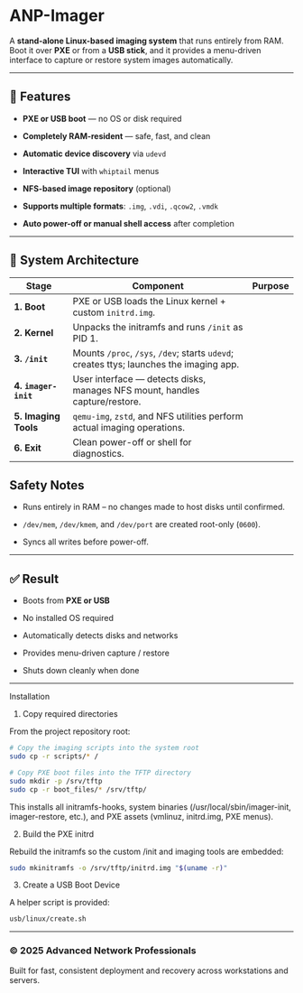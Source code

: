 # ANP-Imager

A **stand-alone Linux-based imaging system** that runs entirely from RAM.  
Boot it over **PXE** or from a **USB stick**, and it provides a menu-driven interface to capture or restore system images automatically.

---

## 🚀 Features

- **PXE or USB boot** — no OS or disk required
  
- **Completely RAM-resident** — safe, fast, and clean
  
- **Automatic device discovery** via `udevd`
  
- **Interactive TUI** with `whiptail` menus
  
- **NFS-based image repository** (optional)
  
- **Supports multiple formats**: `.img`, `.vdi`, `.qcow2`, `.vmdk`
  
- **Auto power-off or manual shell access** after completion
  

---

## 🧱 System Architecture

| Stage | Component | Purpose |
| --- | --- | --- |
| **1. Boot** | PXE or USB loads the Linux kernel + custom `initrd.img`. |     |
| **2. Kernel** | Unpacks the initramfs and runs `/init` as PID 1. |     |
| **3. `/init`** | Mounts `/proc`, `/sys`, `/dev`; starts `udevd`; creates ttys; launches the imaging app. |     |
| **4. `imager-init`** | User interface — detects disks, manages NFS mount, handles capture/restore. |     |
| **5. Imaging Tools** | `qemu-img`, `zstd`, and NFS utilities perform actual imaging operations. |     |
| **6. Exit** | Clean power-off or shell for diagnostics. |     |

## Safety Notes

- Runs entirely in RAM – no changes made to host disks until confirmed.
  
- `/dev/mem`, `/dev/kmem`, and `/dev/port` are created root-only (`0600`).
  
- Syncs all writes before power-off.
  

---

## ✅ Result

- Boots from **PXE or USB**
  
- No installed OS required
  
- Automatically detects disks and networks
  
- Provides menu-driven capture / restore
  
- Shuts down cleanly when done
  

---

Installation
1. Copy required directories

From the project repository root:

```bash
# Copy the imaging scripts into the system root
sudo cp -r scripts/* /

# Copy PXE boot files into the TFTP directory
sudo mkdir -p /srv/tftp
sudo cp -r boot_files/* /srv/tftp/
```

This installs all initramfs-hooks, system binaries (/usr/local/sbin/imager-init, imager-restore, etc.),
and PXE assets (vmlinuz, initrd.img, PXE menus).

2. Build the PXE initrd

Rebuild the initramfs so the custom /init and imaging tools are embedded:
```bash
sudo mkinitramfs -o /srv/tftp/initrd.img "$(uname -r)"
```

3. Create a USB Boot Device

A helper script is provided:
```bash
usb/linux/create.sh
```

---
### © 2025 Advanced Network Professionals

Built for fast, consistent deployment and recovery across workstations and servers.
